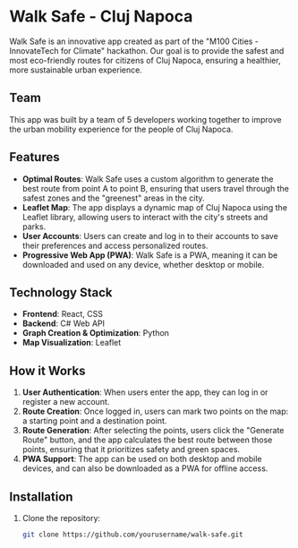 # Walk Safe - Cluj Napoca

Walk Safe is an innovative app created as part of the "M100 Cities - InnovateTech for Climate" hackathon. Our goal is to provide the safest and most eco-friendly routes for citizens of Cluj Napoca, ensuring a healthier, more sustainable urban experience.

## Team

This app was built by a team of 5 developers working together to improve the urban mobility experience for the people of Cluj Napoca.

## Features

- **Optimal Routes**: Walk Safe uses a custom algorithm to generate the best route from point A to point B, ensuring that users travel through the safest zones and the "greenest" areas in the city.
- **Leaflet Map**: The app displays a dynamic map of Cluj Napoca using the Leaflet library, allowing users to interact with the city's streets and parks.
- **User Accounts**: Users can create and log in to their accounts to save their preferences and access personalized routes.
- **Progressive Web App (PWA)**: Walk Safe is a PWA, meaning it can be downloaded and used on any device, whether desktop or mobile.

## Technology Stack

- **Frontend**: React, CSS
- **Backend**: C# Web API
- **Graph Creation & Optimization**: Python
- **Map Visualization**: Leaflet

## How it Works

1. **User Authentication**: When users enter the app, they can log in or register a new account.
2. **Route Creation**: Once logged in, users can mark two points on the map: a starting point and a destination point.
3. **Route Generation**: After selecting the points, users click the "Generate Route" button, and the app calculates the best route between those points, ensuring that it prioritizes safety and green spaces.
4. **PWA Support**: The app can be used on both desktop and mobile devices, and can also be downloaded as a PWA for offline access.

## Installation

1. Clone the repository:
   ```bash
   git clone https://github.com/yourusername/walk-safe.git
